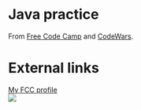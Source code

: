 # Java practice
From <a href = "https://www.freecodecamp.org/learn/javascript-algorithms-and-data-structures/basic-javascript/">Free Code Camp</a> and <a href= "">CodeWars</a>.

# External links
<a href = "https://www.freecodecamp.org/m4rt4m">My FCC profile</a><br>
<img src=https://www.codewars.com/users/M4rt4M/badges/small>
